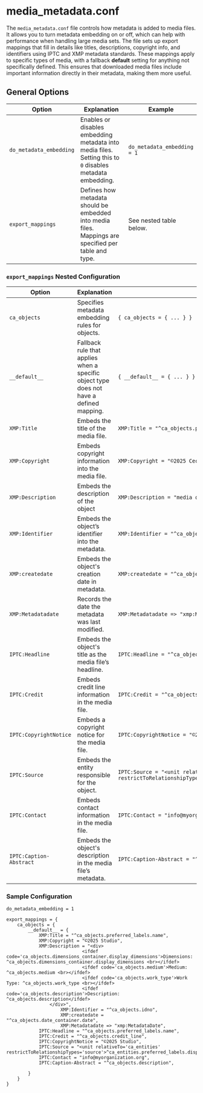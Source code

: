 # media_metadata.conf

The `media_metadata.conf` file controls how metadata is added to media files. It allows you to turn metadata embedding on or off, which can help with performance when handling large media sets. The file sets up export mappings that fill in details like titles, descriptions, copyright info, and identifiers using IPTC and XMP metadata standards. These mappings apply to specific types of media, with a fallback __default__ setting for anything not specifically defined. This ensures that downloaded media files include important information directly in their metadata, making them more useful.

## General Options

| Option                 | Explanation                                                            | Example |
|------------------------|------------------------------------------------------------------------|---------|
| `do_metadata_embedding` | Enables or disables embedding metadata into media files. Setting this to `0` disables metadata embedding.  | `do_metadata_embedding = 1` |
| `export_mappings`      | Defines how metadata should be embedded into media files. Mappings are specified per table and type.   | See nested table below. |

### `export_mappings` Nested Configuration

| Option                 | Explanation                                                             | Example |
|------------------------|-------------------------------------------------------------------------|---------|
| `ca_objects`           | Specifies metadata embedding rules for objects. | `{ ca_objects = { ... } }` |
| `__default__`          | Fallback rule that applies when a specific object type does not have a defined mapping. | `{ __default__ = { ... } }` |
| `XMP:Title`            | Embeds the title of the media file.    | `XMP:Title = "^ca_objects.preferred_labels.name"` |
| `XMP:Copyright`        | Embeds copyright information into the media file.    | `XMP:Copyright = "©2025 Cecily Brown Studio"` |
| `XMP:Description`      | Embeds the description of the object  | `XMP:Description = "media object"` |
| `XMP:Identifier`       | Embeds the object’s identifier into the metadata.   | `XMP:Identifier = "^ca_objects.idno"` |
| `XMP:createdate`       | Embeds the object's creation date in metadata.   | `XMP:createdate = "^ca_objects.date_container.date"` |
| `XMP:Metadatadate`     | Records the date the metadata was last modified.   | `XMP:Metadatadate => "xmp:MetadataDate"` |
| `IPTC:Headline`        | Embeds the object's title as the media file’s headline. | `IPTC:Headline = "^ca_objects.preferred_labels.name"` |
| `IPTC:Credit`          | Embeds credit line information in the media file.  | `IPTC:Credit = "^ca_objects.credit_line"` |
| `IPTC:CopyrightNotice` | Embeds a copyright notice for the media file.  | `IPTC:CopyrightNotice = "©2025 Cecily Brown Studio"` |
| `IPTC:Source`          | Embeds the entity responsible for the object.  | `IPTC:Source = "<unit relativeTo='ca_entities' restrictToRelationshipTypes='source'>^ca_entities.preferred_labels.displayname</unit>"` |
| `IPTC:Contact`         | Embeds contact information in the media file. | `IPTC:Contact = "info@myorganization.org"` |
| `IPTC:Caption-Abstract`| Embeds the object's description in the media file’s metadata.  | `IPTC:Caption-Abstract = "^ca_objects.description"` |

### Sample Configuration

```
do_metadata_embedding = 1

export_mappings = {
	ca_objects = {
		__default__ = {
		    XMP:Title = "^ca_objects.preferred_labels.name",
		    XMP:Copyright = "©2025 Studio",
			XMP:Description = "<div>
                            <ifdef code='ca_objects.dimensions_container.display_dimensions'>Dimensions: ^ca_objects.dimensions_container.display_dimensions <br></ifdef>
                            <ifdef code='ca_objects.medium'>Medium: ^ca_objects.medium <br></ifdef>
                            <ifdef code='ca_objects.work_type'>Work Type: ^ca_objects.work_type <br></ifdef>
                            <ifdef code='ca_objects.description'>Description: ^ca_objects.description</ifdef>
		        </div>",
                    XMP:Identifier = "^ca_objects.idno",
                    XMP:createdate = "^ca_objects.date_container.date",
                    XMP:Metadatadate => "xmp:MetadataDate",
		    IPTC:Headline = "^ca_objects.preferred_labels.name",
		    IPTC:Credit = "^ca_objects.credit_line",
		    IPTC:CopyrightNotice = "©2025 Studio",
		    IPTC:Source = "<unit relativeTo='ca_entities' restrictToRelationshipTypes='source'>^ca_entities.preferred_labels.displayname</unit>",
		    IPTC:Contact = "info@myorganization.org",
		    IPTC:Caption-Abstract = "^ca_objects.description",

		}
	}
}
```